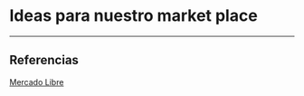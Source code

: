 # Ideas para nuestro market place
---
## Referencias
[Mercado Libre]:https://mercadolibre.com.ar
[Mercado Libre][Mercado Libre]